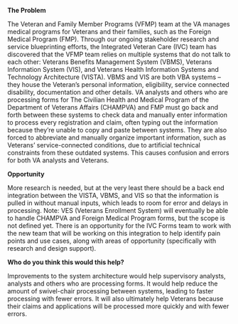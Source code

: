 **The Problem**

The Veteran and Family Member Programs (VFMP) team at the VA manages medical programs for Veterans and their families, such as the Foreign Medical Program (FMP). Through our ongoing stakeholder research and service blueprinting efforts, the Integrated Veteran Care (IVC) team has discovered that the VFMP team relies on multiple systems that do not talk to each other: Veterans Benefits Management System (VBMS), Veterans Information System (VIS), and Veterans Health Information Systems and Technology Architecture (VISTA). VBMS and VIS are both VBA systems – they house the Veteran’s personal information, eligibility, service connected disability, documentation and other details.
VA analysts and others who are processing forms for The Civilian Health and Medical Program of the Department of Veterans Affairs (CHAMPVA) and FMP must go back and forth between these systems to check data and manually enter information to process every registration and claim, often typing out the information because they’re unable to copy and paste between systems. They are also forced to abbreviate and manually organize important information, such as Veterans’ service-connected conditions, due to artificial technical constraints from these outdated systems. This causes confusion and errors for both VA analysts and Veterans.

**Opportunity**

More research is needed, but at the very least there should be a back end integration between the VISTA, VBMS, and VIS so that the information is pulled in without manual inputs, which leads to room for error and delays in processing. Note: VES (Veterans Enrollment System) will eventually be able to handle CHAMPVA and Foreign Medical Program forms, but the scope is not defined yet. There is an opportunity for the IVC Forms team to work with the new team that will be working on this integration to help identify pain points and use cases, along with areas of opportunity (specifically with research and design support).

**Who do you think this would this help?**

Improvements to the system architecture would help supervisory analysts, analysts and others who are processing forms. It would help reduce the amount of swivel-chair processing between systems, leading to faster processing with fewer errors. It will also ultimately help Veterans because their claims and applications will be processed more quickly and with fewer errors.
